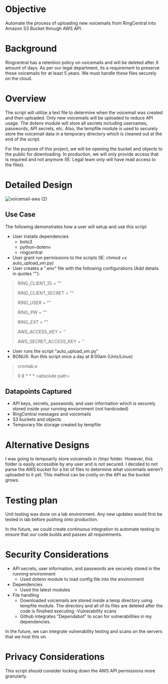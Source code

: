 # Objective
Automate the process of uploading new voicemails from RingCentral into Amazon S3 Bucket through AWS API.

# Background
Ringcentral has a retention policy on voicemails and will be deleted after X amount of days. As per our legal department, its a requirement to preserve these voicemails for at least 5 years. We must handle these files securely on the cloud. 

# Overview
The script will utilize a text file to determine when the voicemail was created and then uploaded. Only new voicemails will be uploaded to reduce API usage. The dotenv module will store all secrets including usernames, passwords, API secrets, etc. Also, the tempfile module is used to securely store the voicemail data in a temporary directory which is cleaned out at the end of the script. 

For the purpose of this project, we will be opening the bucket and objects to the public for downloading. In production, we will only provide access that is required and not anymore (IE: Legal team only will have read access to the files). 

# Detailed Design
![voicemail-aws (2)](https://user-images.githubusercontent.com/14297774/131064772-48db2be0-df2e-45e2-953d-ac0a02c2570a.png)
## Use Case
The following demonstrates how a user will setup and use this script
- User installs dependencies
  - boto3
  - python-dotenv
  - ringcentral
- User grant run permissions to the scripts (IE: chmod +x auto_upload_vm.py)
- User creates a ".env" file with the following configurations (Add details in quotes ""):

>RING_CLIENT_ID = "<RingCentral Client ID>"
>
>RING_CLIENT_SECRET = ""
>
>RING_USER = ""
>
>RING_PW = ""
>
>RING_EXT = ""
>
>AWS_ACCESS_KEY = ''
>
>AWS_SECRET_ACCESS_KEY = ''

- User runs the script "auto_upload_vm.py"
- BONUS: Run this script once a day at 8:00am (Unix/Linux)
>crontab.e
>
>0 8 * * * \<absolute path\>
  
## Datapoints Captured
* API keys, secrets, passwords, and user information which is securely stored inside your running enviornment (not hardcoded)
* RingCentral messages and voicemails
* S3 buckets and objects
* Temporary file storage created by tempfile

# Alternative Designs
I was going to tempoarily store voicemails in /tmp/ folder. However, this folder is easily accessible by any user and is not secured. I decided to not parse the AWS bucket for a list of files to determine what voicemails weren't uploaded to it yet. This method can be costly on the API as the bucket grows. 
  
# Testing plan
Unit testing was done on a lab environment. Any new updates would first be tested in lab before pushing onto production. 
  
In the future, we could create continuous integration to automate testing to ensure that our code builds and passes all requirements. 

# Security Considerations
- API secrets, user information, and passwords are securely stored in the running environment
  - Used dotenv module to load config file into the environment
- Dependencies
  - Used the latest modules
- File handling
  - Downloaded voicemails are stored inside a temp directory using tempfile module. The directory and all of its files are deleted after the code is finished executing
-Vulnerability scans
  - Github integrates "Dependabot" to scan for vulnerabilities in my dependencies.
  
In the future, we can integrate vulnerability testing and scans on the servers that we host this on.

# Privacy Considerations
This script should consider locking down the AWS API permissions more granularly.
